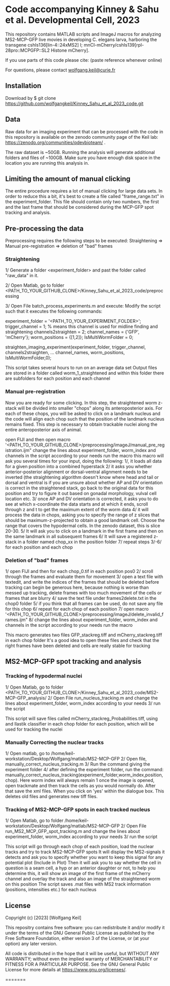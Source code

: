 # Code accompanying Kinney & Sahu et al. Developmental Cell, 2023

This repository contains MATLAB scripts and ImageJ macros for analyzing MS2-MCP-GFP live movies in developing C. elegans larva, harboring the transgene cshIs136[lin-4::24xMS2] I; mnCI-mCherry/cshIs139[rpl-28pro::MCPGFP::SL2 Histone mCherry].

If you use parts of this code please cite: (paste reference whenever online)

For questions, please contact wolfgang.keil@curie.fr

## Installation

Download by
$ git clone  https://github.com/wolfgangkeil/Kinney_Sahu_et_al_2023_code.git

## Data
Raw data for an imaging experiment that can be processed with the code in this repository is available on the zenodo community page of the Keil lab: https://zenodo.org/communities/qdevbioteam/ .

The raw dataset is ~50GB. Running the analysis will generate additional folders and files of  ~100GB. Make sure you have enough disk space in the location you are running this analysis in.

## Limiting the amount of manual clicking
The entire procedure requires a lot of manual clicking for large data sets. In order to reduce this a bit, it's best to create a file called "frame_range.txt" in the experiment_folder. This file should contain only two numbers, the first and the last frame that should be considered during the MCP-GFP spot tracking and analysis.

## Pre-processing the data

Preprocessing requires the following steps to be executed: 
Straightening =>  Manual pre-registration => deletion of "bad" frames
 
### Straightening
1/ Generate a folder <experiment_folder> and past the folder called "raw_data" in it.

2/ Open Matlab, go to folder <PATH_TO_YOUR_GITHUB_CLONE>/Kinney_Sahu_et_al_2023_code/preprocessing

3/ Open File batch_process_experiments.m and execute:
Modify the script such that it executes the following commands:

experiment_folder = '<PATH_TO_YOUR_EXPERIMENT_FOLDER>';
trigger_channel = 1; % means this channel is used for midline finding and straightening
channels2straighten = 2;
channel_names = {'GFP', 'mCherry'};
worm_positions = {[1,2]};
IsMultiWormFolder = 0;
 
straighten_imaging_experiment(experiment_folder, trigger_channel, channels2straighten, ...
                    channel_names, worm_positions, IsMultiWormFolder,0);
 
This script takes several hours to run on an average data set 
Output files are stored in a folder called worm_1_straightened and within this folder there are subfolders for each position and each channel

### Manual pre-registration
Now you are ready for some clicking. In this step, the straightened worm z-stack will be divided into smaller "chops" along its anteroposterior axis. For each of these chops, you will be asked to click on a landmark nucleus and the code will align each chop such that the position of the landmark nucleus remains fixed. This step is necessary to obtain trackable nuclei along the entire anteroposterior axis of animal.

open FIJI and then open macro '<PATH_TO_YOUR_GITHUB_CLONE>/preprocessing/imageJ/manual_pre_registration.ijm"
change the lines about experiment_folder, worm_index and channels in the script according to your needs
run the macro
this macro will ask you several times for your input, doing the following:
1/, it loads all data for a given position into a combined hyperstack 
2/ it asks you whether anterior-posterior alignment or dorsal-ventral alignment needs to be inverted (the straightening algorithm doesn't know where head and tail or dorsal and ventral is
if you are unsure about whether AP and DV orientation is correct in the straightened stack, go back to the original data for this position and try to figure it out based on gonadal morphology, vulval cell location etc.
3/ once AP and DV orientation is corrected, it asks you to do see at which x-coordinate the data starts and at which it ends, scroll through z and t to get the maximum extent of the worm data
4/ it will process the data in chops, asking you to specify the range of z slices that should be maximum-z-projected to obtain a good landmark cell. Choose the range that covers the hypodermal cells. In the zenodo dataset, this is slice 20-30.
5/ It will ask you to click on a landmark in the first frame and then on the same landmark in all subsequent frames
6/ It will save a registered z-stack in a folder named chop_xx in the position folder
7/ repeat steps 3/-6/ for each position and each chop

### Deletion of "bad" frames
1/ open FIJI and then for each chop_0.tif in each position pos0
2/ scroll through the frames and evaluate them for movement
3/ open a text file with textedit, and write the indices of the frames that should be deleted before tracking can begin
be generous here, because nothing is worse than messed up tracking, delete frames with too much movement of the cells or frames that are blurry
4/ save the text file under frames2delete.txt in the chop0 folder
5/ if you think that all frames can be used, do not save any file for this chop
6/ repeat for each chop of each position
7/ open macro '<PATH_TO_YOUR_GITHUB_CLONE>/preprocessing/imageJ/delete_invalid_frames.ijm"
8/ change the lines about experiment_folder, worm_index and channels in the script according to your needs
run the macro

This macro generates two files GFP_stackreg.tiff and mCherry_stackreg.tiff in each chop folder 
It's a good idea to open these files and check that the right frames have been deleted and cells are really stable for tracking


## MS2-MCP-GFP spot tracking and analysis

### Tracking of hypodermal nuclei
1/ Open Matlab, go to folder <PATH_TO_YOUR_GITHUB_CLONE>/Kinney_Sahu_et_al_2023_code/MS2-MCP-GFP_analysis/
2/ Open File run_nucleus_tracking.m and change the lines about experiment_folder, worm_index according to your needs
3/ run the script

This script will save files called mCherry_stackreg_Probabilities.tiff, using and Ilastik classifier in each chop folder for each position, which will be used for tracking the nuclei

### Manually Correcting the nuclear tracks
1/ Open matlab, go to /home/keil-workstation/Desktop/Wolfgang/matlab/MS2-MCP-GFP
2/ Open file, manually_correct_nucleus_tracking.m
3/ Run the command giving the experiment folder
4/ after defining the experiment folder, run the command:  manually_correct_nucleus_tracking(experiment_folder,worm_index,position, chop). Here worm index will always remain 1
once the image is opened, open trackmate and then track the cells as you would normally do. After that save the xml files. When you click on 'yes' within the dialogue box. This deletes old files and generates new tiff files.

### Tracking of MS2-MCP-GFP spots in each tracked nucleus
1/ Open Matlab, go to folder /home/keil-workstation/Desktop/Wolfgang/matlab/MS2-MCP-GFP
2/ Open File run_MS2_MCP_GFP_spot_tracking.m and change the lines about experiment_folder, worm_index according to your needs
3/ run the script

This script will go through each chop of each position, load the nuclear tracks and try to track MS2-MCP-GFP spots
It will display the MS2-signals it detects and ask you to specify whether you want to keep this signal for any potential plot (Include in Plot)
Then it will ask you to say whether the cell in question is a seam cell, a hyp or an anterior daughter or not, to help you determine this, it will show an image of the first frame of the mCherry channel and overlay the track and also an image of the straightened worm on this position
The script saves .mat files with MS2 track information (positions, intensities etc.) for each nucleus

## License
Copyright (c) [2023] [Wolfgang Keil]

This repositry contains free software: you can redistribute it and/or modify
it under the terms of the GNU General Public License as published by
the Free Software Foundation, either version 3 of the License, or
(at your option) any later version.

All code is distributed in the hope that it will be useful,
but WITHOUT ANY WARRANTY; without even the implied warranty of
 MERCHANTABILITY or FITNESS FOR A PARTICULAR PURPOSE.  See the
GNU General Public License for more details at <https://www.gnu.org/licenses/>.

=======
